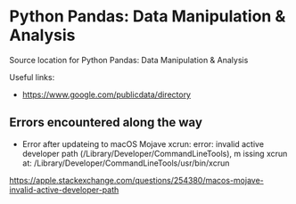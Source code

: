 # Python Pandas: Data Manipulation & Analysis

Source location for Python Pandas: Data Manipulation & Analysis

Useful links:

- https://www.google.com/publicdata/directory


## Errors encountered along the way
- Error after updateing to macOS Mojave
xcrun: error: invalid active developer path (/Library/Developer/CommandLineTools), m
issing xcrun at: /Library/Developer/CommandLineTools/usr/bin/xcrun

https://apple.stackexchange.com/questions/254380/macos-mojave-invalid-active-developer-path
